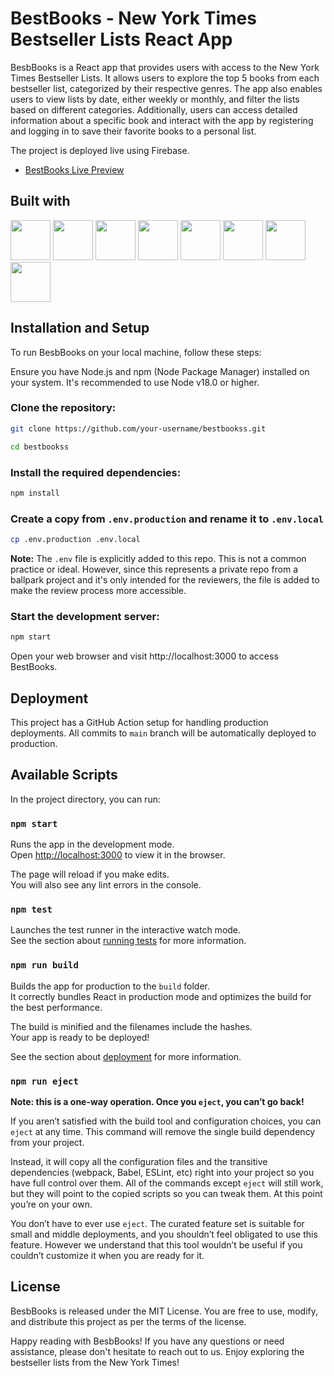 # BestBooks - New York Times Bestseller Lists React App

BesbBooks is a React app that provides users with access to the New York Times Bestseller Lists. It allows users to explore the top 5 books from each bestseller list, categorized by their respective genres. The app also enables users to view lists by date, either weekly or monthly, and filter the lists based on different categories. Additionally, users can access detailed information about a specific book and interact with the app by registering and logging in to save their favorite books to a personal list.

The project is deployed live using Firebase.

- [BestBooks Live Preview](https://bestbooks-13272.web.app/)

## Built with

<div>

<img    src="https://cdn.jsdelivr.net/gh/devicons/devicon/icons/react/react-original.svg" height="64" width="64"/>
<img    src="https://cdn.jsdelivr.net/gh/devicons/devicon/icons/tailwindcss/tailwindcss-original-wordmark.svg" height="64" width="64"/>
<img    src="https://cdn.jsdelivr.net/gh/devicons/devicon/icons/materialui/materialui-original.svg" height="64" width="64"/>
<img    src="https://cdn.jsdelivr.net/gh/devicons/devicon/icons/nodejs/nodejs-original.svg" height="64" width="64"/>
<img    src="https://cdn.jsdelivr.net/gh/devicons/devicon/icons/firebase/firebase-plain.svg"  height="64" width="64"/>
<img    src="https://cdn.jsdelivr.net/gh/devicons/devicon/icons/css3/css3-original.svg" height="64" width="64"/>
<img    src="https://cdn.jsdelivr.net/gh/devicons/devicon/icons/javascript/javascript-original.svg" height="64" width="64"/>
<img    src="https://cdn.jsdelivr.net/gh/devicons/devicon/icons/typescript/typescript-original.svg" height="64" width="64"/>

## Installation and Setup

To run BesbBooks on your local machine, follow these steps:

Ensure you have Node.js and npm (Node Package Manager) installed on your system. It's recommended to use Node v18.0 or higher.

### Clone the repository:

```bash
git clone https://github.com/your-username/bestbookss.git

cd bestbookss
```

### Install the required dependencies:

```bash
npm install
```

### Create a copy from `.env.production` and rename it to `.env.local`

```bash
cp .env.production .env.local
```

**Note:** The `.env` file is explicitly added to this repo. This is not a common practice or ideal. However, since this represents a private repo from a ballpark project and it's only intended for the reviewers, the file is added to make the review process more accessible.

### Start the development server:

```bash
npm start
```

Open your web browser and visit http://localhost:3000 to access BestBooks.

## Deployment

This project has a GitHub Action setup for handling production deployments. All commits to `main` branch will be automatically deployed to production.

## Available Scripts

In the project directory, you can run:

### `npm start`

Runs the app in the development mode.\
Open [http://localhost:3000](http://localhost:3000) to view it in the browser.

The page will reload if you make edits.\
You will also see any lint errors in the console.

### `npm test`

Launches the test runner in the interactive watch mode.\
See the section about [running tests](https://facebook.github.io/create-react-app/docs/running-tests) for more information.

### `npm run build`

Builds the app for production to the `build` folder.\
It correctly bundles React in production mode and optimizes the build for the best performance.

The build is minified and the filenames include the hashes.\
Your app is ready to be deployed!

See the section about [deployment](https://facebook.github.io/create-react-app/docs/deployment) for more information.

### `npm run eject`

**Note: this is a one-way operation. Once you `eject`, you can’t go back!**

If you aren’t satisfied with the build tool and configuration choices, you can `eject` at any time. This command will remove the single build dependency from your project.

Instead, it will copy all the configuration files and the transitive dependencies (webpack, Babel, ESLint, etc) right into your project so you have full control over them. All of the commands except `eject` will still work, but they will point to the copied scripts so you can tweak them. At this point you’re on your own.

You don’t have to ever use `eject`. The curated feature set is suitable for small and middle deployments, and you shouldn’t feel obligated to use this feature. However we understand that this tool wouldn’t be useful if you couldn’t customize it when you are ready for it.

## License

BesbBooks is released under the MIT License. You are free to use, modify, and distribute this project as per the terms of the license.

Happy reading with BesbBooks! If you have any questions or need assistance, please don't hesitate to reach out to us. Enjoy exploring the bestseller lists from the New York Times!
